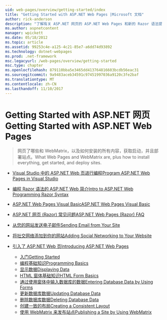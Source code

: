 ```yaml
---
uid: web-pages/overview/getting-started/index
title: "Getting Started with ASP.NET Web Pages |Microsoft 文档"
author: rick-anderson
description: "了解有关 ASP.NET 网页的 ASP.NET Web Pages 和新的 Razor 语法提供快速、 便于访问，轻量的方法与 HTML t 合并的服务器代码..."
ms.author: aspnetcontent
manager: wpickett
ms.date: 05/18/2012
ms.topic: article
ms.assetid: 99253c4e-a125-4c21-85e7-a6dd74d93892
ms.technology: dotnet-webpages
ms.prod: .net-framework
msc.legacyurl: /web-pages/overview/getting-started
msc.type: chapter
ms.openlocfilehash: 879110bba5e3465dd413764816603bcdb56eac31
ms.sourcegitcommit: 9a9483aceb34591c97451997036a9120c3fe2baf
ms.translationtype: MT
ms.contentlocale: zh-CN
ms.lasthandoff: 11/10/2017
---
```

<a name="getting-started-with-aspnet-web-pages"></a><span data-ttu-id="8015e-103">Getting Started with ASP.NET 网页</span><span class="sxs-lookup"><span data-stu-id="8015e-103">Getting Started with ASP.NET Web Pages</span></span>
====================
> <span data-ttu-id="8015e-104">网页了哪些和 WebMatrix，以及如何安装的所有内容，获取启动，并且部署站点。</span><span class="sxs-lookup"><span data-stu-id="8015e-104">What Web Pages and WebMatrix are, plus how to install everything, get started, and deploy sites.</span></span>


- [<span data-ttu-id="8015e-105">Visual Studio 中的 ASP.NET Web 页进行编程</span><span class="sxs-lookup"><span data-stu-id="8015e-105">Program ASP.NET Web Pages in Visual Studio</span></span>](program-asp-net-web-pages-in-visual-studio.md)
- [<span data-ttu-id="8015e-106">编程 Razor 语法的 ASP.NET Web 简介</span><span class="sxs-lookup"><span data-stu-id="8015e-106">Intro to ASP.NET Web Programming Razor Syntax</span></span>](introducing-razor-syntax-c.md)
- [<span data-ttu-id="8015e-107">ASP.NET Web Pages Visual Basic</span><span class="sxs-lookup"><span data-stu-id="8015e-107">ASP.NET Web Pages Visual Basic</span></span>](introducing-razor-syntax-vb.md)
- [<span data-ttu-id="8015e-108">ASP.NET 网页 (Razor) 常见问题</span><span class="sxs-lookup"><span data-stu-id="8015e-108">ASP.NET Web Pages (Razor) FAQ</span></span>](aspnet-web-pages-razor-faq.md)
- [<span data-ttu-id="8015e-109">从您的网站发送电子邮件</span><span class="sxs-lookup"><span data-stu-id="8015e-109">Sending Email from Your Site</span></span>](11-adding-email-to-your-web-site.md)
- [<span data-ttu-id="8015e-110">将社交网络添加到你的网站</span><span class="sxs-lookup"><span data-stu-id="8015e-110">Adding Social Networking to Your Website</span></span>](13-adding-social-networking-to-your-web-site.md)
- [<span data-ttu-id="8015e-111">引入了 ASP.NET Web 页</span><span class="sxs-lookup"><span data-stu-id="8015e-111">Introducing ASP.NET Web Pages</span></span>](introducing-aspnet-web-pages-2/index.md)

    - [<span data-ttu-id="8015e-112">入门</span><span class="sxs-lookup"><span data-stu-id="8015e-112">Getting Started</span></span>](introducing-aspnet-web-pages-2/getting-started.md)
    - [<span data-ttu-id="8015e-113">编程基础知识</span><span class="sxs-lookup"><span data-stu-id="8015e-113">Programming Basics</span></span>](introducing-aspnet-web-pages-2/intro-to-web-pages-programming.md)
    - [<span data-ttu-id="8015e-114">显示数据</span><span class="sxs-lookup"><span data-stu-id="8015e-114">Displaying Data</span></span>](introducing-aspnet-web-pages-2/displaying-data.md)
    - [<span data-ttu-id="8015e-115">HTML 窗体基础知识</span><span class="sxs-lookup"><span data-stu-id="8015e-115">HTML Form Basics</span></span>](introducing-aspnet-web-pages-2/form-basics.md)
    - [<span data-ttu-id="8015e-116">通过使用窗体中输入数据库的数据</span><span class="sxs-lookup"><span data-stu-id="8015e-116">Entering Database Data by Using Forms</span></span>](introducing-aspnet-web-pages-2/entering-data.md)
    - [<span data-ttu-id="8015e-117">更新数据库数据</span><span class="sxs-lookup"><span data-stu-id="8015e-117">Updating Database Data</span></span>](introducing-aspnet-web-pages-2/updating-data.md)
    - [<span data-ttu-id="8015e-118">删除数据库数据</span><span class="sxs-lookup"><span data-stu-id="8015e-118">Deleting Database Data</span></span>](introducing-aspnet-web-pages-2/deleting-data.md)
    - [<span data-ttu-id="8015e-119">创建一致的布局</span><span class="sxs-lookup"><span data-stu-id="8015e-119">Creating a Consistent Layout</span></span>](introducing-aspnet-web-pages-2/layouts.md)
    - [<span data-ttu-id="8015e-120">使用 WebMatrix 来发布站点</span><span class="sxs-lookup"><span data-stu-id="8015e-120">Publishing a Site by Using WebMatrix</span></span>](introducing-aspnet-web-pages-2/publishing.md)
